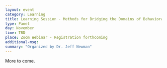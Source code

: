 ```yaml
---
layout: event
category: Learning
title: Learning Session - Methods for Bridging the Domains of Behavioral and Machine Learning Models
type: Panel
day: November
time: TBD
place: Zoom Webinar - Registration forthcoming
additional-msg:
summary: "Organized by Dr. Jeff Newman"
---
```


More to come.
